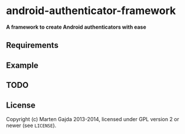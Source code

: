 # android-authenticator-framework

__A framework to create Android authenticators with ease__

## Requirements

## Example

## TODO

## License

Copyright (c) Marten Gajda 2013-2014, licensed under GPL version 2 or newer (see `LICENSE`).
